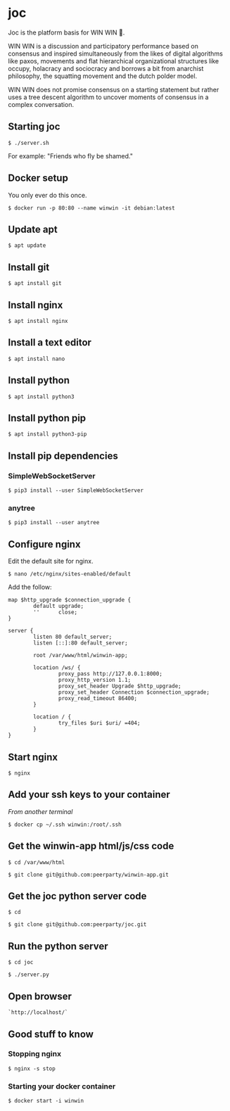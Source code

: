 # joc

Joc is the platform basis for WIN WIN 🌈.

WIN WIN is a discussion and participatory performance based on consensus and inspired simultaneously from the likes of digital algorithms like paxos, movements and flat hierarchical organizational structures like occupy, holacracy and sociocracy and borrows a bit from anarchist philosophy, the squatting movement and the dutch polder model.

WIN WIN does not promise consensus on a starting statement but rather uses a tree descent algorithm to uncover moments of consensus in a complex conversation.

## Starting joc

    $ ./server.sh

For example: "Friends who fly be shamed."

## Docker setup

You only ever do this once.

    $ docker run -p 80:80 --name winwin -it debian:latest

## Update apt

    $ apt update

## Install git

    $ apt install git

## Install nginx

    $ apt install nginx

## Install a text editor

    $ apt install nano

## Install python

    $ apt install python3

## Install python pip

    $ apt install python3-pip

## Install pip dependencies

### SimpleWebSocketServer

    $ pip3 install --user SimpleWebSocketServer

### anytree 

    $ pip3 install --user anytree

## Configure nginx

Edit the default site for nginx.

    $ nano /etc/nginx/sites-enabled/default

Add the follow: 

    map $http_upgrade $connection_upgrade {
            default upgrade;
            ''      close;
    }

    server {
            listen 80 default_server;
            listen [::]:80 default_server;

            root /var/www/html/winwin-app;

            location /ws/ {
                    proxy_pass http://127.0.0.1:8000;
                    proxy_http_version 1.1;
                    proxy_set_header Upgrade $http_upgrade;
                    proxy_set_header Connection $connection_upgrade;
                    proxy_read_timeout 86400;
            }

            location / {
                    try_files $uri $uri/ =404;
            }
    }

## Start nginx

    $ nginx

## Add your ssh keys to your container

*From another terminal*

    $ docker cp ~/.ssh winwin:/root/.ssh

## Get the winwin-app html/js/css code

    $ cd /var/www/html

    $ git clone git@github.com:peerparty/winwin-app.git

## Get the joc python server code

    $ cd

    $ git clone git@github.com:peerparty/joc.git

## Run the python server

    $ cd joc

    $ ./server.py

## Open browser

    `http://localhost/`

## Good stuff to know

### Stopping nginx

    $ nginx -s stop

### Starting your docker container

    $ docker start -i winwin

